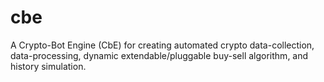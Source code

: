 # cbe
A Crypto-Bot Engine (CbE) for creating automated crypto data-collection, data-processing, dynamic extendable/pluggable buy-sell algorithm, and history simulation.
